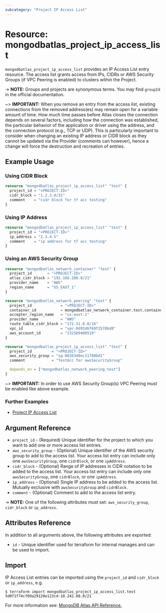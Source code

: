 ```yaml
---
subcategory: "Project IP Access List"
---
```


# Resource: mongodbatlas_project_ip_access_list

`mongodbatlas_project_ip_access_list` provides an IP Access List entry resource. The access list grants access from IPs, CIDRs or AWS Security Groups (if VPC Peering is enabled) to clusters within the Project.

-> **NOTE:** Groups and projects are synonymous terms. You may find `groupId` in the official documentation.

~> **IMPORTANT:**
When you remove an entry from the access list, existing connections from the removed address(es) may remain open for a variable amount of time. How much time passes before Atlas closes the connection depends on several factors, including how the connection was established, the particular behavior of the application or driver using the address, and the connection protocol (e.g., TCP or UDP). This is particularly important to consider when changing an existing IP address or CIDR block as they cannot be updated via the Provider (comments can however), hence a change will force the destruction and recreation of entries.   


## Example Usage

### Using CIDR Block
```terraform
resource "mongodbatlas_project_ip_access_list" "test" {
  project_id = "<PROJECT-ID>"
  cidr_block = "1.2.3.4/32"
  comment    = "cidr block for tf acc testing"
}
```

### Using IP Address
```terraform
resource "mongodbatlas_project_ip_access_list" "test" {
  project_id = "<PROJECT-ID>"
  ip_address = "2.3.4.5"
  comment    = "ip address for tf acc testing"
}
```

### Using an AWS Security Group
```terraform
resource "mongodbatlas_network_container" "test" {
  project_id       = "<PROJECT-ID>"
  atlas_cidr_block = "192.168.208.0/21"
  provider_name    = "AWS"
  region_name      = "US_EAST_1"
}

resource "mongodbatlas_network_peering" "test" {
  project_id             = "<PROJECT-ID>"
  container_id           = mongodbatlas_network_container.test.container_id
  accepter_region_name   = "us-east-1"
  provider_name          = "AWS"
  route_table_cidr_block = "172.31.0.0/16"
  vpc_id                 = "vpc-0d93d6f69f1578bd8"
  aws_account_id         = "232589400519"
}

resource "mongodbatlas_project_ip_access_list" "test" {
  project_id         = "<PROJECT-ID>"
  aws_security_group = "sg-0026348ec11780bd1"
  comment            = "TestAcc for awsSecurityGroup"

  depends_on = ["mongodbatlas_network_peering.test"]
}
```

~> **IMPORTANT:** In order to use AWS Security Group(s) VPC Peering must be enabled like above example.


### Further Examples
- [Project IP Access List](https://github.com/mongodb/terraform-provider-mongodbatlas/tree/v2.0.0/examples/mongodbatlas_project_ip_access_list)


## Argument Reference

* `project_id` - (Required) Unique identifier for the project to which you want to add one or more access list entries.
* `aws_security_group` - (Optional) Unique identifier of the AWS security group to add to the access list. Your access list entry can include only one `awsSecurityGroup`, one `cidrBlock`, or one `ipAddress`.
* `cidr_block` - (Optional) Range of IP addresses in CIDR notation to be added to the access list. Your access list entry can include only one `awsSecurityGroup`, one `cidrBlock`, or one `ipAddress`.
* `ip_address` - (Optional) Single IP address to be added to the access list. Mutually exclusive with `awsSecurityGroup` and `cidrBlock`.
* `comment` - (Optional) Comment to add to the access list entry.

-> **NOTE:** One of the following attributes must set:  `aws_security_group`, `cidr_block`  or `ip_address`.

## Attributes Reference

In addition to all arguments above, the following attributes are exported:

* `id` - Unique identifier used for terraform for internal manages and can be used to import.

## Import

IP Access List entries can be imported using the `project_id` and `cidr_block` or `ip_address`, e.g.

```
$ terraform import mongodbatlas_project_ip_access_list.test 5d0f1f74cf09a29120e123cd-10.242.88.0/21
```

For more information see: [MongoDB Atlas API Reference.](https://docs.atlas.mongodb.com/reference/api/access-lists/)
